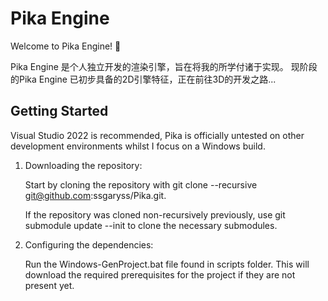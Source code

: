 # Pika Engine
Welcome to Pika Engine! 🎉

Pika Engine 是个人独立开发的渲染引擎，旨在将我的所学付诸于实现。
现阶段的Pika Engine 已初步具备的2D引擎特征，正在前往3D的开发之路...
## Getting Started
Visual Studio 2022 is recommended, Pika is officially untested on other development environments whilst I focus on a Windows build.

1. Downloading the repository:
   
   Start by cloning the repository with git clone --recursive git@github.com:ssgaryss/Pika.git.
   
   If the repository was cloned non-recursively previously, use git submodule update --init to clone the necessary submodules.

3. Configuring the dependencies:
   
   Run the Windows-GenProject.bat file found in scripts folder. This will download the required prerequisites for the project if they are not present yet.
   
